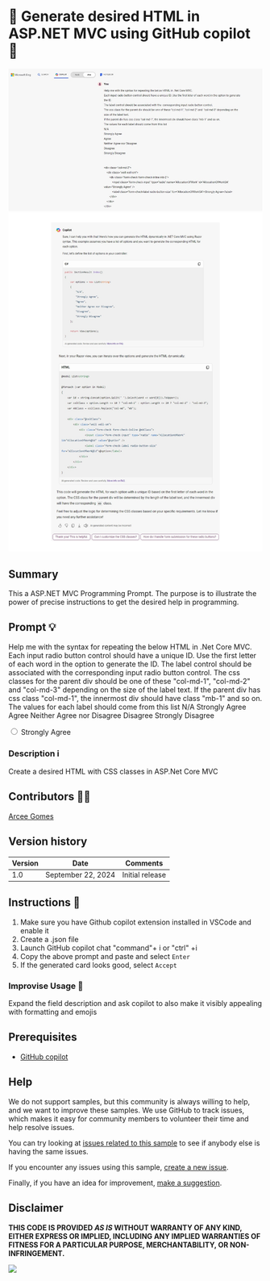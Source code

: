 # 🚀 Generate desired HTML in ASP.NET MVC using GitHub copilot  📅

![Prompt query](./assets/prompt-query.jpg)
![Demo answer](./assets/prompt-output.jpg)


## Summary

This a ASP.NET MVC Programming Prompt. The purpose is to illustrate the power of precise instructions to get the desired help in programming. 

## Prompt 💡

Help me with the syntax for repeating the below HTML in .Net Core MVC. 
Each input radio button control should have a unique ID. Use the first letter of each word in the option to generate the ID.
The label control should be associated with the corresponding input radio button control.
The css classes for the parent div should be one of these "col-md-1", "col-md-2" and "col-md-3" depending on the size of the label text.
If the parent div has css class "col-md-1", the innermost div should have class "mb-1" and so on.
The values for each label should come from this list 
N/A
Strongly Agree
Agree
Neither Agree nor Disagree
Disagree
Strongly Disagree


<div class="col-md-2">
	<div class="well well-sm">
		<div class="form-check form-check-inline mb-2">
			<input class="form-check-input" type="radio" name="AllocationOfWork" id="AllocationOfWorkSA" value="Strongly Agree" />
			<label class="form-check-label radio-button-size" for="AllocationOfWorkSA">Strongly Agree</label>
		</div>
	</div>
</div>

### Description ℹ️

Create a desired HTML with CSS classes in ASP.Net Core MVC

## Contributors 👨‍💻

[Arcee Gomes](https://github.com/arceegomes)

## Version history

Version|Date|Comments
-------|----|--------
1.0|September 22, 2024|Initial release

## Instructions 📝

1. Make sure you have Github copilot extension installed in VSCode and enable it
2. Create a .json file
3. Launch GitHub copilot chat "command"+ i or "ctrl" +i
4. Copy the above prompt and paste and select `Enter`
5. If the generated card looks good, select `Accept`

### Improvise Usage 🚀

Expand the field description and ask copilot to also make it visibly appealing with formatting and emojis

## Prerequisites

* [GitHub copilot](https://copilot.github.com/)

## Help

We do not support samples, but this community is always willing to help, and we want to improve these samples. We use GitHub to track issues, which makes it easy for  community members to volunteer their time and help resolve issues.

You can try looking at [issues related to this sample](https://github.com/pnp/copilot-prompts/issues?q=label%3A%22sample%3A%20m365-asp.net-core-mvc-prompt%22) to see if anybody else is having the same issues.

If you encounter any issues using this sample, [create a new issue](https://github.com/pnp/copilot-prompts/issues/new).

Finally, if you have an idea for improvement, [make a suggestion](https://github.com/pnp/copilot-prompts/issues/new).

## Disclaimer

**THIS CODE IS PROVIDED *AS IS* WITHOUT WARRANTY OF ANY KIND, EITHER EXPRESS OR IMPLIED, INCLUDING ANY IMPLIED WARRANTIES OF FITNESS FOR A PARTICULAR PURPOSE, MERCHANTABILITY, OR NON-INFRINGEMENT.**

![](https://m365-visitor-stats.azurewebsites.net/SamplesGallery/m365-asp.net-core-mvc-prompt)


